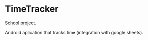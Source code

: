# TimeTracker

School project.

Android aplication that tracks time (integration with google sheets).
